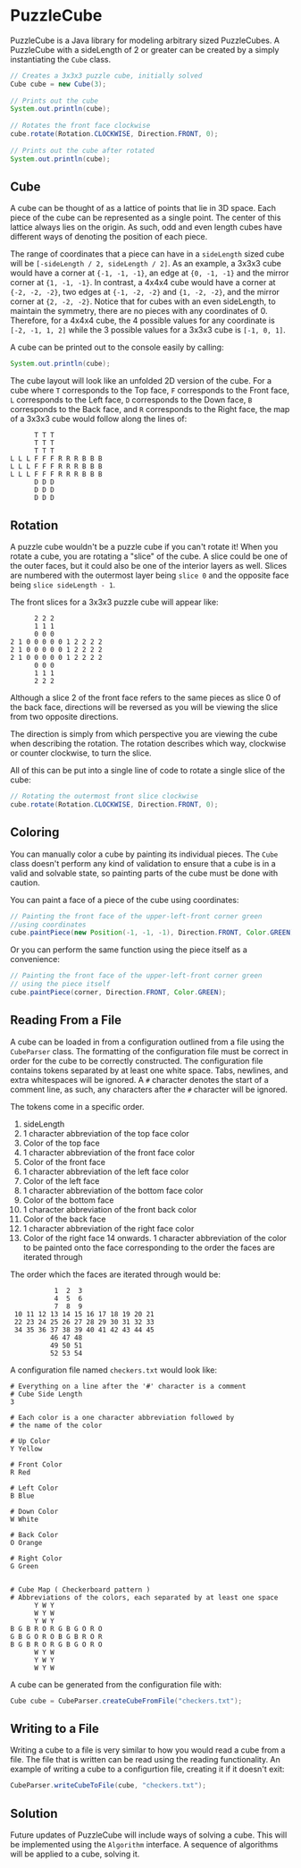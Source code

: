 PuzzleCube
==========

PuzzleCube is a Java library for modeling arbitrary sized PuzzleCubes.
A PuzzleCube with a sideLength of 2 or greater can be created by a simply instantiating the `Cube` class.

```java
// Creates a 3x3x3 puzzle cube, initially solved
Cube cube = new Cube(3);
    
// Prints out the cube
System.out.println(cube);
    
// Rotates the front face clockwise
cube.rotate(Rotation.CLOCKWISE, Direction.FRONT, 0);
    
// Prints out the cube after rotated
System.out.println(cube);
```

Cube
----

A cube can be thought of as a lattice of points that lie in 3D space. Each piece of the cube can be represented as a single point. The center of this lattice always lies on the origin. As such, odd and even length cubes have different ways of denoting the position of each piece.

The range of coordinates that a piece can have in a `sideLength` sized cube will be `[-sideLength / 2, sideLength / 2]`. As an example, a 3x3x3 cube would have a corner at `{-1, -1, -1}`, an edge at `{0, -1, -1}` and the mirror corner at `{1, -1, -1}`. In contrast, a 4x4x4 cube would have a corner at  `{-2, -2, -2}`, two edges at `{-1, -2, -2}` and `{1, -2, -2}`, and the mirror corner at `{2, -2, -2}`. Notice that for cubes with an even sideLength, to maintain the symmetry, there are no pieces with any coordinates of 0. Therefore, for a 4x4x4 cube, the 4 possible values for any coordinate is `[-2, -1, 1, 2]` while the 3 possible values for a 3x3x3 cube is `[-1, 0, 1]`.

A cube can be printed out to the console easily by calling:
```Java
System.out.println(cube);
```

The cube layout will look like an unfolded 2D version of the cube. 
For a cube where `T` corresponds to the Top face, `F` corresponds to the Front face, `L` corresponds to the Left face, `D` corresponds to the Down face, `B` corresponds to the Back face, and `R` corresponds to the Right face, the map of a 3x3x3 cube would follow along the lines of:
```
      T T T
      T T T
      T T T
L L L F F F R R R B B B
L L L F F F R R R B B B
L L L F F F R R R B B B
      D D D
      D D D
      D D D
```



Rotation
--------

A puzzle cube wouldn't be a puzzle cube if you can't rotate it! When you rotate a cube, you are rotating a "slice" of the cube. A slice could be one of the outer faces, but it could also be one of the interior layers as well. Slices are numbered with the outermost layer being `slice 0` and the opposite face being `slice sideLength - 1`. 

The front slices for a 3x3x3 puzzle cube will appear like:
```
      2 2 2
      1 1 1
      0 0 0 
2 1 0 0 0 0 0 1 2 2 2 2
2 1 0 0 0 0 0 1 2 2 2 2
2 1 0 0 0 0 0 1 2 2 2 2
      0 0 0
      1 1 1
      2 2 2
```
Although a slice 2 of the front face refers to the same pieces as slice 0 of the back face, directions will be reversed as you will be viewing the slice from two opposite directions.
      
The direction is simply from which perspective you are viewing the cube when describing the rotation.
The rotation describes which way, clockwise or counter clockwise, to turn the slice.

All of this can be put into a single line of code to rotate a single slice of the cube:
```Java
// Rotating the outermost front slice clockwise
cube.rotate(Rotation.CLOCKWISE, Direction.FRONT, 0);
```  

Coloring
--------

You can manually color a cube by painting its individual pieces. The `Cube` class doesn't perform any kind of validation to ensure that a cube is in a valid and solvable state, so painting parts of the cube must be done with caution.

You can paint a face of a piece of the cube using coordinates:
```Java
// Painting the front face of the upper-left-front corner green
//using coordinates
cube.paintPiece(new Position(-1, -1, -1), Direction.FRONT, Color.GREEN);
```

Or you can perform the same function using the piece itself as a convenience:
```Java
// Painting the front face of the upper-left-front corner green 
// using the piece itself
cube.paintPiece(corner, Direction.FRONT, Color.GREEN);
```



Reading From a File
-------------------

A cube can be loaded in from a configuration outlined from a file using the `CubeParser` class.
The formatting of the configuration file must be correct in order for the cube to be correctly constructed. The configuration file contains tokens separated by at least one white space. Tabs, newlines, and extra whitespaces will be ignored. A `#` character denotes the start of a comment line, as such, any characters after the `#` character will be ignored.

The tokens come in a specific order.
  1. sideLength
  2. 1 character abbreviation of the top face color
  3. Color of the top face
  4. 1 character abbreviation of the front face color
  5. Color of the front face
  6. 1 character abbreviation of the left face color
  7. Color of the left face
  8. 1 character abbreviation of the bottom face color
  9. Color of the bottom face
  10. 1 character abbreviation of the front back color
  11. Color of the back face
  12. 1 character abbreviation of the right face color
  13. Color of the right face
  14 onwards. 1 character abbreviation of the color to be painted onto the face corresponding to the order the faces are iterated through
  
The order which the faces are iterated through would be:
```
           1  2  3
           4  5  6
           7  8  9
 10 11 12 13 14 15 16 17 18 19 20 21
 22 23 24 25 26 27 28 29 30 31 32 33
 34 35 36 37 38 39 40 41 42 43 44 45
          46 47 48
          49 50 51
          52 53 54
```

A configuration file named `checkers.txt` would look like:
```
# Everything on a line after the '#' character is a comment
# Cube Side Length
3

# Each color is a one character abbreviation followed by 
# the name of the color

# Up Color
Y Yellow

# Front Color
R Red

# Left Color
B Blue

# Down Color
W White

# Back Color
O Orange

# Right Color
G Green


# Cube Map ( Checkerboard pattern )
# Abbreviations of the colors, each separated by at least one space
      Y W Y
      W Y W
      Y W Y
B G B R O R G B G O R O
G B G O R O B G B R O R
B G B R O R G B G O R O
      W Y W
      Y W Y
      W Y W
```

A cube can be generated from the configuration file with:
```Java
Cube cube = CubeParser.createCubeFromFile("checkers.txt");
```
  
Writing to a File
-----------------

Writing a cube to a file is very similar to how you would read a cube from a file. The file that is written can be read using the reading functionality. An example of writing a cube to a configurtion file, creating it if it doesn't exit:
```Java
CubeParser.writeCubeToFile(cube, "checkers.txt");
```
  
  
Solution
--------

Future updates of PuzzleCube will include ways of solving a cube. This will be implemented using the `Algorithm` interface. A sequence of algorithms will be applied to a cube, solving it.